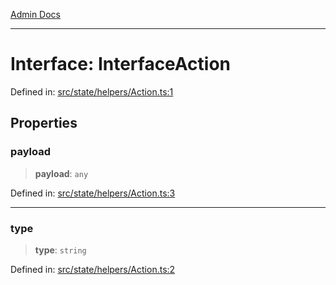 [Admin Docs](/)

***

# Interface: InterfaceAction

Defined in: [src/state/helpers/Action.ts:1](https://github.com/abhassen44/talawa-admin/blob/285f7384c3d26b5028a286d84f89b85120d130a2/src/state/helpers/Action.ts#L1)

## Properties

### payload

> **payload**: `any`

Defined in: [src/state/helpers/Action.ts:3](https://github.com/abhassen44/talawa-admin/blob/285f7384c3d26b5028a286d84f89b85120d130a2/src/state/helpers/Action.ts#L3)

***

### type

> **type**: `string`

Defined in: [src/state/helpers/Action.ts:2](https://github.com/abhassen44/talawa-admin/blob/285f7384c3d26b5028a286d84f89b85120d130a2/src/state/helpers/Action.ts#L2)
